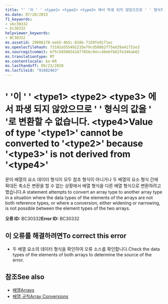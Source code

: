 ```yaml
---
title: "' '이 ' ' <type1> <type2> <type3> 에서 파생 되지 않았으므로 ' ' 형식의 값을 ' '로 변환할 수 없습니다. <type4>"
ms.date: 07/20/2015
f1_keywords:
- vbc30332
- bc30332
helpviewer_keywords:
- BC30332
ms.assetid: 290081f8-eeb5-4b5c-818b-7159fe91f1ec
ms.openlocfilehash: f3102a555492235e79cd588b2f75ed29a41751e3
ms.sourcegitcommit: bf5c5850654187705bc94cc40ebfb62fe346ab02
ms.translationtype: MT
ms.contentlocale: ko-KR
ms.lasthandoff: 09/23/2020
ms.locfileid: "91082463"
---
```

# <a name="value-of-type-type1-cannot-be-converted-to-type2-because-type3-is-not-derived-from-type4"></a><span data-ttu-id="1d30f-102">' '이 ' ' \<type1> \<type2> \<type3> 에서 파생 되지 않았으므로 ' ' 형식의 값을 ' '로 변환할 수 없습니다. \<type4></span><span class="sxs-lookup"><span data-stu-id="1d30f-102">Value of type '\<type1>' cannot be converted to '\<type2>' because '\<type3>' is not derived from '\<type4>'</span></span>

<span data-ttu-id="1d30f-103">문이 배열의 요소 데이터 형식이 모두 참조 형식이 아니거나 두 배열의 요소 형식 간에 확대든 축소든 변환을 할 수 없는 상황에서 배열 형식을 다른 배열 형식으로 변환하려고 했습니다.</span><span class="sxs-lookup"><span data-stu-id="1d30f-103">A statement attempts to convert an array type to another array type in a situation where the data types of the elements of the arrays are not both reference types, or where a conversion, either widening or narrowing, is not possible between the element types of the two arrays.</span></span>  
  
 <span data-ttu-id="1d30f-104">**오류 ID:** BC30332</span><span class="sxs-lookup"><span data-stu-id="1d30f-104">**Error ID:** BC30332</span></span>  
  
## <a name="to-correct-this-error"></a><span data-ttu-id="1d30f-105">이 오류를 해결하려면</span><span class="sxs-lookup"><span data-stu-id="1d30f-105">To correct this error</span></span>  
  
- <span data-ttu-id="1d30f-106">두 배열 요소의 데이터 형식을 확인하여 오류 소스를 확인합니다.</span><span class="sxs-lookup"><span data-stu-id="1d30f-106">Check the data types of the elements of both arrays to determine the source of the error.</span></span>  
  
## <a name="see-also"></a><span data-ttu-id="1d30f-107">참조</span><span class="sxs-lookup"><span data-stu-id="1d30f-107">See also</span></span>

- [<span data-ttu-id="1d30f-108">배열</span><span class="sxs-lookup"><span data-stu-id="1d30f-108">Arrays</span></span>](../programming-guide/language-features/arrays/index.md)
- [<span data-ttu-id="1d30f-109">배열 규칙</span><span class="sxs-lookup"><span data-stu-id="1d30f-109">Array Conversions</span></span>](../programming-guide/language-features/data-types/array-conversions.md)

